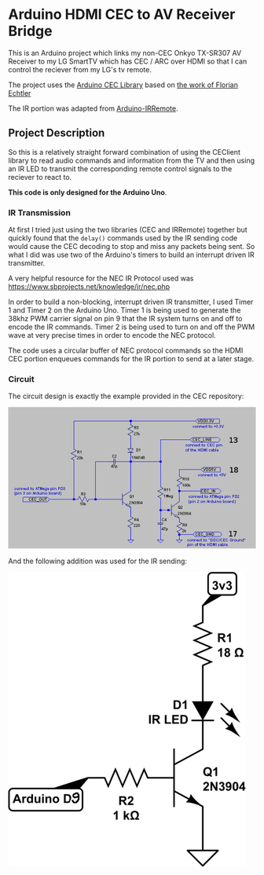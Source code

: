 # Arduino HDMI CEC to AV Receiver Bridge

This is an Arduino project which links my non-CEC Onkyo TX-SR307 AV Receiver to my LG SmartTV which has CEC / ARC over HDMI so that I can control the reciever from my LG's tv remote.

The project uses the [Arduino CEC Library](https://github.com/lucadentella/ArduinoLib_CEClient) based on [the work of Florian Echtler](https://github.com/floe/CEC)

The IR portion was adapted from [Arduino-IRRemote](https://github.com/Arduino-IRremote).

## Project Description

So this is a relatively straight forward combination of using the CEClient library to read audio commands and information from the TV and then using an IR LED to transmit the corresponding 
remote control signals to the reciever to react to. 

**This code is only designed for the Arduino Uno**.

### IR Transmission

At first I tried just using the two libraries (CEC and IRRemote) together but quickly found that the `delay()` commands used by the IR sending code would cause the CEC decoding to stop and 
miss any packets being sent. So what I did was use two of the Arduino's timers to build an interrupt driven IR transmitter.

A very helpful resource for the NEC IR Protocol used was https://www.sbprojects.net/knowledge/ir/nec.php

In order to build a non-blocking, interrupt driven IR transmitter, I used Timer 1 and Timer 2 on the Arduino Uno.
Timer 1 is being used to generate the 38khz PWM carrier signal on pin 9 that the IR system turns on and off to encode the IR commands.
Timer 2 is being used to turn on and off the PWM wave at very precise times in order to encode the NEC protocol.

The code uses a circular buffer of NEC protocol commands so the HDMI CEC portion enqueues commands for the IR portion to send at a later stage.

### Circuit 

The circuit design is exactly the example provided in the CEC repository:

![SchematicCEC](https://raw.githubusercontent.com/MichaelPote/arduino-hdmi-ir/master/extras/CECIn.png)

And the following addition was used for the IR sending:

![SchematicIR](https://raw.githubusercontent.com/MichaelPote/arduino-hdmi-ir/master/extras/IROut.png)


